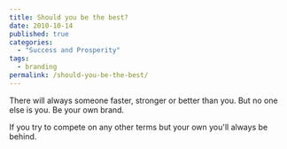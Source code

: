 ```yaml
---
title: Should you be the best?
date: 2010-10-14
published: true
categories:
  - "Success and Prosperity"
tags:
  - branding
permalink: /should-you-be-the-best/
---
```

There will always someone faster, stronger or better than you. But no one else is you. Be your own brand.

If you try to compete on any other terms but your own you'll always be behind.